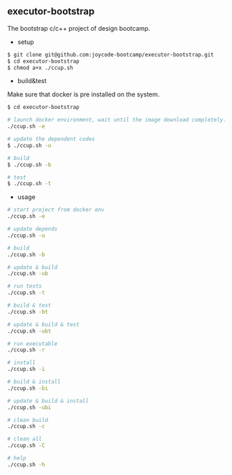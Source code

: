 ## executor-bootstrap

The bootstrap c/c++ project of design bootcamp.

- setup

```sh
$ git clone git@github.com:joycode-bootcamp/executor-bootstrap.git
$ cd executor-bootstrap
$ chmod a+x ./ccup.sh
```

- build&test

Make sure that docker is pre installed on the system.

```sh
$ cd executor-bootstrap

# launch docker environment, wait until the image download completely.
./ccup.sh -e

# update the dependent codes
$ ./ccup.sh -u

# build
$ ./ccup.sh -b

# test
$ ./ccup.sh -t
```

- usage

```sh
# start project from docker env
./ccup.sh -e

# update depends
./ccup.sh -u

# build
./ccup.sh -b

# update & build
./ccup.sh -ub

# run tests
./ccup.sh -t

# build & test
./ccup.sh -bt

# update & build & test
./ccup.sh -ubt

# run executable
./ccup.sh -r

# install
./ccup.sh -i

# build & install
./ccup.sh -bi

# update & build & install
./ccup.sh -ubi

# clean build
./ccup.sh -c

# clean all
./ccup.sh -C

# help
./ccup.sh -h
```
